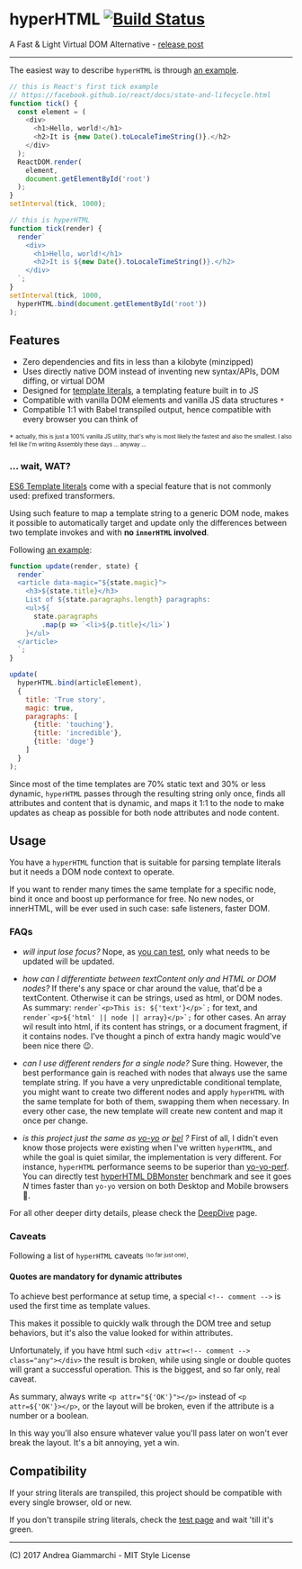 # hyperHTML [![Build Status](https://travis-ci.org/WebReflection/hyperHTML.svg?branch=master)](https://travis-ci.org/WebReflection/hyperHTML)

A Fast & Light Virtual DOM Alternative - [release post](https://medium.com/@WebReflection/hyperhtml-a-virtual-dom-alternative-279db455ee0e#.lc65pz9vd)
- - -

The easiest way to describe `hyperHTML` is through [an example](https://webreflection.github.io/hyperHTML/test/tick.html).
```js
// this is React's first tick example
// https://facebook.github.io/react/docs/state-and-lifecycle.html
function tick() {
  const element = (
    <div>
      <h1>Hello, world!</h1>
      <h2>It is {new Date().toLocaleTimeString()}.</h2>
    </div>
  );
  ReactDOM.render(
    element,
    document.getElementById('root')
  );
}
setInterval(tick, 1000);

// this is hyperHTML
function tick(render) {
  render`
    <div>
      <h1>Hello, world!</h1>
      <h2>It is ${new Date().toLocaleTimeString()}.</h2>
    </div>
  `;
}
setInterval(tick, 1000,
  hyperHTML.bind(document.getElementById('root'))
);
```

## Features

  * Zero dependencies and fits in less than a kilobyte (minzipped)
  * Uses directly native DOM instead of inventing new syntax/APIs, DOM diffing, or virtual DOM
  * Designed for [template literals](http://www.ecma-international.org/ecma-262/6.0/#sec-template-literals), a templating feature built in to JS
  * Compatible with vanilla DOM elements and vanilla JS data structures `*`
  * Compatible 1:1 with Babel transpiled output, hence compatible with every browser you can think of

`*` <sup><sub> actually, this is just a 100% vanilla JS utility, that's why is most likely the fastest and also the smallest. I also fell like I'm writing Assembly these days ... anyway ...</sub></sup>


### ... wait, WAT?
[ES6 Template literals](https://developer.mozilla.org/en/docs/Web/JavaScript/Reference/Template_literals) come with a special feature that is not commonly used: prefixed transformers.

Using such feature to map a template string to a generic DOM node, makes it possible to automatically target and update only the differences between two template invokes and with **no `innerHTML` involved**.

Following [an example](https://webreflection.github.io/hyperHTML/test/article.html):
```js
function update(render, state) {
  render`
  <article data-magic="${state.magic}">
    <h3>${state.title}</h3>
    List of ${state.paragraphs.length} paragraphs:
    <ul>${
      state.paragraphs
        .map(p => `<li>${p.title}</li>`)
    }</ul>
  </article>
  `;
}

update(
  hyperHTML.bind(articleElement),
  {
    title: 'True story',
    magic: true,
    paragraphs: [
      {title: 'touching'},
      {title: 'incredible'},
      {title: 'doge'}
    ]
  }
);
```

Since most of the time templates are 70% static text and 30% or less dynamic, `hyperHTML` passes through the resulting string only once, finds all attributes and content that is dynamic, and maps it 1:1 to the node to make updates as cheap as possible for both node attributes and node content.

## Usage
You have a `hyperHTML` function that is suitable for parsing template literals but it needs a DOM node context to operate.

If you want to render many times the same template for a specific node, bind it once and boost up performance for free.
No new nodes, or innerHTML, will be ever used in such case: safe listeners, faster DOM.

### FAQs

  * _will input lose focus?_ Nope, as [you can test](https://webreflection.github.io/hyperHTML/test/form.html), only what needs to be updated will be updated.

  * _how can I differentiate between textContent only and HTML or DOM nodes?_
    If there's any space or char around the value, that'd be a textContent.
    Otherwise it can be strings, used as html, or DOM nodes.
    As summary: ```render`<p>This is: ${'text'}</p>`;``` for text, and ```render`<p>${'html' || node || array}</p>`;``` for other cases.
    An array wil result into html, if its content has strings, or a document fragment, if it contains nodes.
    I've thought a pinch of extra handy magic would've been nice there 😉.

  * _can I use different renders for a single node?_
    Sure thing. However, the best performance gain is reached with nodes that always use the same template string.
    If you have a very unpredictable conditional template, you might want to create two different nodes and apply `hyperHTML` with the same template for both of them, swapping them when necessary.
    In every other case, the new template will create new content and map it once per change.

  * _is this project just the same as [yo-yo](https://github.com/maxogden/yo-yo) or [bel](https://github.com/shama/bel) ?_
    First of all, I didn't even know those projects were existing when I've written `hyperHTML`, and while the goal is quiet similar, the implementation is very different.
    For instance, `hyperHTML` performance seems to be superior than [yo-yo-perf](https://github.com/shama/yo-yo-perf).
    You can directly test [hyperHTML DBMonster](https://webreflection.github.io/hyperHTML/test/dbmonster.html) benchmark and see it goes _N_ times faster than `yo-yo` version on both Desktop and Mobile browsers 🎉.


For all other deeper dirty details, please check the [DeepDive](https://github.com/WebReflection/hyperHTML/blob/master/DEEPDIVE.md) page.


### Caveats

Following a list of `hyperHTML` caveats <sup><sub>(so far just one)</sub></sup>.

#### Quotes are mandatory for dynamic attributes
To achieve best performance at setup time, a special `<!-- comment -->` is used the first time as template values.

This makes it possible to quickly walk through the DOM tree and setup behaviors, but it's also the value looked for within attributes.

Unfortunately, if you have html such `<div attr=<!-- comment --> class="any"></div>` the result is broken, while using single or double quotes will grant a successful operation. This is the biggest, and so far only, real caveat.

As summary, always write `<p attr="${'OK'}"></p>` instead of `<p attr=${'OK'}></p>`, or the layout will be broken, even if the attribute is a number or a boolean.

In this way you'll also ensure whatever value you'll pass later on won't ever break the layout. It's a bit annoying, yet a win.


## Compatibility
If your string literals are transpiled, this project should be compatible with every single browser, old or new.

If you don't transpile string literals, check the [test page](https://webreflection.github.io/hyperHTML/test/) and wait 'till it's green.

- - -
(C) 2017 Andrea Giammarchi - MIT Style License
